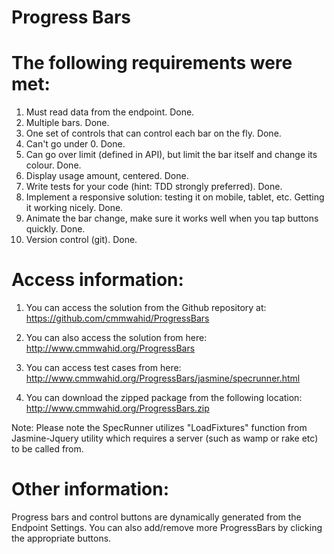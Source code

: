 Progress Bars
=====================


The following requirements were met:
====================================

1. Must read data from the endpoint. Done.
2. Multiple bars. Done.
3. One set of controls that can control each bar on the fly. Done.
4. Can't go under 0. Done.
5. Can go over limit (defined in API), but limit the bar itself and change its colour. Done.
6. Display usage amount, centered. Done.
7. Write tests for your code (hint: TDD strongly preferred). Done.
8. Implement a responsive solution: testing it on mobile, tablet, etc. Getting it working nicely. Done.
9. Animate the bar change, make sure it works well when you tap buttons quickly. Done.
10. Version control (git). Done.


Access information: 
===================

1. You can access the solution from the Github repository at: https://github.com/cmmwahid/ProgressBars

2. You can also access the solution from here: http://www.cmmwahid.org/ProgressBars

3. You can access test cases from here: http://www.cmmwahid.org/ProgressBars/jasmine/specrunner.html

3. You can download the zipped package from the following location: http://www.cmmwahid.org/ProgressBars.zip

Note: Please note the SpecRunner utilizes "LoadFixtures" function from Jasmine-Jquery utility which requires a server (such as wamp or rake etc) to be called from.


Other information: 
==================

Progress bars and control buttons are dynamically generated from the Endpoint Settings. You can also add/remove more ProgressBars by clicking the appropriate buttons.

